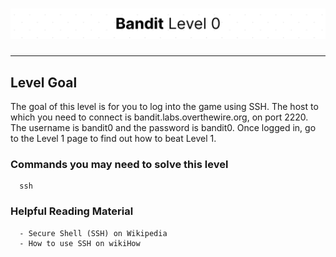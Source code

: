 # ![Bandit Level 0](https://github.com/YunusEmreAlps/Scenarios/blob/master/CTF/ctf-bandit/Bandit%20Assets/Bandit0.png?raw=true)

---

## Level Goal

The goal of this level is for you to log into the game using SSH. The host to which you need to connect is bandit.labs.overthewire.org, on port 2220. The username is bandit0 and the password is bandit0. Once logged in, go to the Level 1 page to find out how to beat Level 1.

### Commands you may need to solve this level

``` {.sh}
  ssh
```

### Helpful Reading Material

``` {.sh}
  - Secure Shell (SSH) on Wikipedia
  - How to use SSH on wikiHow
```

